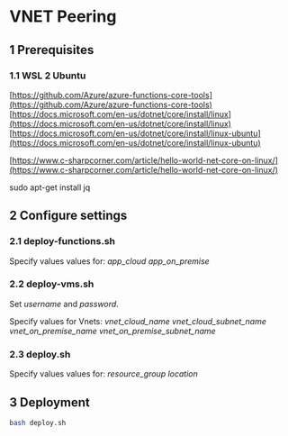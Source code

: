 # VNET Peering

## 1 Prerequisites

### 1.1 WSL 2 Ubuntu

[https://github.com/Azure/azure-functions-core-tools](https://github.com/Azure/azure-functions-core-tools)
[https://docs.microsoft.com/en-us/dotnet/core/install/linux](https://docs.microsoft.com/en-us/dotnet/core/install/linux)
[https://docs.microsoft.com/en-us/dotnet/core/install/linux-ubuntu](https://docs.microsoft.com/en-us/dotnet/core/install/linux-ubuntu)

[https://www.c-sharpcorner.com/article/hello-world-net-core-on-linux/](https://www.c-sharpcorner.com/article/hello-world-net-core-on-linux/)

sudo apt-get install jq

## 2 Configure settings

### 2.1 deploy-functions.sh

Specify values values for:
*app_cloud*
*app_on_premise*

### 2.2 deploy-vms.sh

Set *username* and *password*.

Specify values for Vnets:
*vnet_cloud_name*
*vnet_cloud_subnet_name*
*vnet_on_premise_name*
*vnet_on_premise_subnet_name*

### 2.3 deploy.sh

Specify values values for:
*resource_group*
*location*

## 3 Deployment

```bash
bash deploy.sh
```
